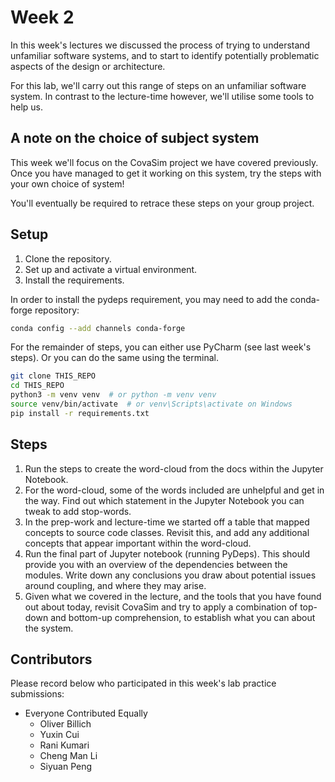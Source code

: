 # Week 2

In this week's lectures we discussed the process of trying to understand unfamiliar software systems, and to start to identify potentially problematic aspects of the design or architecture.

For this lab, we'll carry out this range of steps on an unfamiliar software system. In contrast to the lecture-time however, we'll utilise some tools to help us.

## A note on the choice of subject system

This week we'll focus on the CovaSim project we have covered previously. Once you have managed to get it working on this system, try the steps with your own choice of system!

You'll eventually be required to retrace these steps on your group project.

## Setup

1. Clone the repository.
2. Set up and activate a virtual environment.
3. Install the requirements.

In order to install the pydeps requirement, you may need to add the conda-forge repository:

```bash
conda config --add channels conda-forge
```

For the remainder of steps, you can either use PyCharm (see last week's steps). Or you can do the same using the terminal.

```bash
git clone THIS_REPO
cd THIS_REPO
python3 -m venv venv  # or python -m venv venv
source venv/bin/activate  # or venv\Scripts\activate on Windows
pip install -r requirements.txt
```

## Steps

1. Run the steps to create the word-cloud from the docs within the Jupyter Notebook.
2. For the word-cloud, some of the words included are unhelpful and get in the way. Find out which statement in the Jupyter Notebook you can tweak to add stop-words.
3. In the prep-work and lecture-time we started off a table that mapped concepts to source code classes. Revisit this, and add any additional concepts that appear important within the word-cloud.
4. Run the final part of Jupyter notebook (running PyDeps). This should provide you with an overview of the dependencies between the modules. Write down any conclusions you draw about potential issues around coupling, and where they may arise.
5. Given what we covered in the lecture, and the tools that you have found out about today, revisit CovaSim and try to apply a combination of top-down and bottom-up comprehension, to establish what you can about the system.


## Contributors

Please record below who participated in this week's lab practice submissions:
- Everyone Contributed Equally
  - Oliver Billich
  - Yuxin Cui
  - Rani Kumari
  - Cheng Man Li
  - Siyuan Peng
